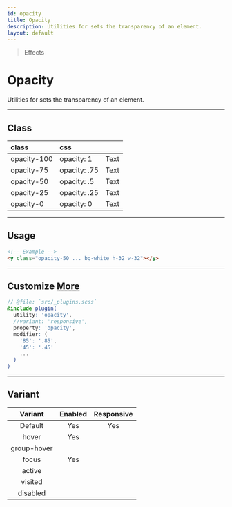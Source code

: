 ```yaml
---
id: opacity
title: Opacity
description: Utilities for sets the transparency of an element.
layout: default
---
```


> Effects

# Opacity

Utilities for sets the transparency of an element.

---

## Class

| <span class="px-3 py-1 text-white bg-charcoal-100 rounded-full">class</span> | <span class="px-3 py-1 text-white bg-charcoal-100 rounded-full">css</span> | |
|:--|:--|:-:|
| opacity-100 | opacity: 1 | <y class="w-16 h-8 p-1 inline-block text-white bg-charcoal-100 rounded opacity-100">Text</y> |
| opacity-75 | opacity: .75 | <y class="w-16 h-8 p-1 inline-block text-white bg-charcoal-100 rounded opacity-75">Text</y> |
| opacity-50 | opacity: .5 | <y class="w-16 h-8 p-1 inline-block text-white bg-charcoal-100 rounded opacity-50">Text</y> |
| opacity-25 | opacity: .25 | <y class="w-16 h-8 p-1 inline-block text-white bg-charcoal-100 rounded opacity-25">Text</y> |
| opacity-0 | opacity: 0 | <y class="w-16 h-8 p-1 inline-block text-white bg-charcoal-100 rounded opacity-0">Text</y> |

---

## Usage

```html
<!-- Example -->
<y class="opacity-50 ... bg-white h-32 w-32"></y>
```
---

## Customize <a class="ml-1 px-2 py-1 text-sm text-gray-600 bg-gray-300" href="/plugin-api/">More</a>

```scss
// @file: `src/_plugins.scss`
@include plugin(
  utility: 'opacity',
  //variant: 'responsive',
  property: 'opacity',
  modifier: (
    '85': '.85',
    '45': '.45'
    ...
  )
)
```

---

## Variant

| <span class="font-semibold underline">Variant</span> | <span class="font-semibold underline">Enabled</span> | <span class="font-semibold underline">Responsive</span> |
|:-:|:-:|:-:|
| Default | Yes | Yes |
| hover| Yes | |
| group-hover | | |
| focus | Yes | |
| active | | |
| visited | | |
| disabled | | |